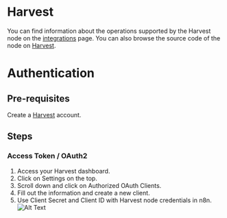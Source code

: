 # Harvest
You can find information about the operations supported by the Harvest node on the [integrations](https://n8n.io/integrations/n8n-nodes-base.harvest) page. You can also browse the source code of the node on [Harvest](https://github.com/n8n-io/n8n/tree/master/packages/nodes-base/nodes/Harvest).

# Authentication

## Pre-requisites

Create a [Harvest](https://www.getharvest.com/) account.

## Steps

### Access Token / OAuth2

1. Access your Harvest dashboard.
2. Click on Settings on the top.
3. Scroll down and click on Authorized OAuth Clients.
4. Fill out the information and create a new client.
5. Use Client Secret and Client ID with Harvest node credentials in n8n.
![Alt Text](https://i.imgur.com/7H0NEJu.gif) 



